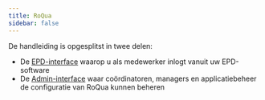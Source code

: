 ```yaml
---
title: RoQua
sidebar: false
---
```


De handleiding is opgesplitst in twee delen:

* De [EPD-interface](epd/) waarop u als medewerker inlogt vanuit uw EPD-software
* De [Admin-interface](admin/) waar coördinatoren, managers en applicatiebeheer de configuratie van RoQua kunnen beheren

